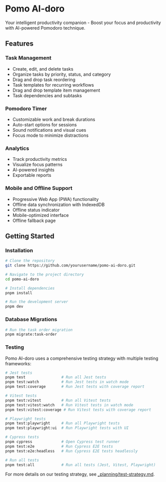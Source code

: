 # Pomo AI-doro

Your intelligent productivity companion - Boost your focus and productivity with AI-powered Pomodoro technique.

## Features

### Task Management

- Create, edit, and delete tasks
- Organize tasks by priority, status, and category
- Drag and drop task reordering
- Task templates for recurring workflows
- Drag and drop template item management
- Task dependencies and subtasks

### Pomodoro Timer

- Customizable work and break durations
- Auto-start options for sessions
- Sound notifications and visual cues
- Focus mode to minimize distractions

### Analytics

- Track productivity metrics
- Visualize focus patterns
- AI-powered insights
- Exportable reports

### Mobile and Offline Support

- Progressive Web App (PWA) functionality
- Offline data synchronization with IndexedDB
- Offline status indicator
- Mobile-optimized interface
- Offline fallback page

## Getting Started

### Installation

```bash
# Clone the repository
git clone https://github.com/yourusername/pomo-ai-doro.git

# Navigate to the project directory
cd pomo-ai-doro

# Install dependencies
pnpm install

# Run the development server
pnpm dev
```

### Database Migrations

```bash
# Run the task order migration
pnpm migrate:task-order
```

### Testing

Pomo AI-doro uses a comprehensive testing strategy with multiple testing frameworks:

```bash
# Jest tests
pnpm test                # Run all Jest tests
pnpm test:watch          # Run Jest tests in watch mode
pnpm test:coverage       # Run Jest tests with coverage report

# Vitest tests
pnpm test:vitest         # Run all Vitest tests
pnpm test:vitest:watch   # Run Vitest tests in watch mode
pnpm test:vitest:coverage # Run Vitest tests with coverage report

# Playwright tests
pnpm test:playwright     # Run all Playwright tests
pnpm test:playwright:ui  # Run Playwright tests with UI

# Cypress tests
pnpm cypress             # Open Cypress test runner
pnpm test:e2e            # Run Cypress E2E tests
pnpm test:e2e:headless   # Run Cypress E2E tests headlessly

# Run all tests
pnpm test:all            # Run all tests (Jest, Vitest, Playwright)
```

For more details on our testing strategy, see [\_planning/test-strategy.md](./_planning/test-strategy.md).

